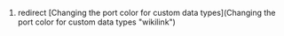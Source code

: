 1.  redirect [Changing the port color for custom data types](Changing the port color for custom data types "wikilink")


